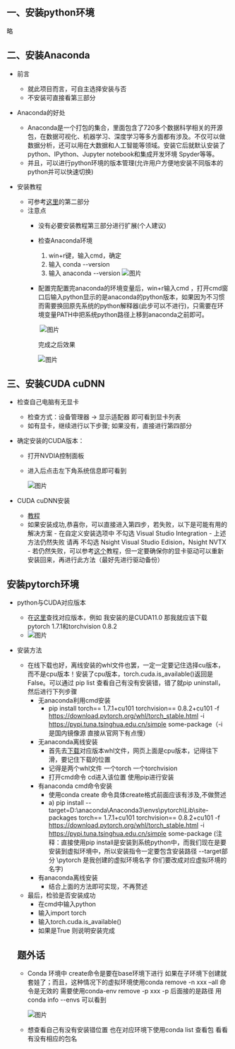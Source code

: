 ## 一、安装python环境

略

## 二、安装Anaconda

- 前言
  - 就此项目而言，可自主选择安装与否
  - 不安装可直接看第三部分

- Anaconda的好处
  - Anaconda是一个打包的集合，里面包含了720多个数据科学相关的开源包，在数据可视化、机器学习、深度学习等多方面都有涉及。不仅可以做数据分析，还可以用在大数据和人工智能等领域。安装它后就默认安装了python、IPython、Jupyter notebook和集成开发环境 Spyder等等。
  - 并且，可以进行python环境的版本管理(允许用户方便地安装不同版本的python并可以快速切换)

- 安装教程

   - 可参考[这里](https://blog.csdn.net/qq_43529415/article/details/100847887)的第二部分
   - 注意点
     - 没有必要安装教程第三部分进行扩展(个人建议)
     - 检查Anaconda环境
       1. win+r键，输入cmd，确定
       2. 输入 conda --version
       3. 输入 anaconda --version
          ![图片](C:\Users\Administrator\Desktop\image_readme\anaconda1.png)

     - 配置完配置完anaconda的环境变量后，win+r输入cmd ，打开cmd窗口后输入python显示的是anaconda的python版本，如果因为不习惯而需要换回原先系统的python解释器(此步可以不进行)，只需要在环境变量PATH中把系统python路径上移到anaconda之前即可。

       ​		![图片](C:\Users\Administrator\Desktop\image_readme\anaconda2.png)

        完成之后效果

       ![图片](C:\Users\Administrator\Desktop\image_readme\anaconda3.png)



## 三、安装CUDA cuDNN

- 检查自己电脑有无显卡

   - 检查方式：设备管理器 -> 显示适配器 即可看到显卡列表
   - 如有显卡，继续进行以下步骤; 如果没有，直接进行第四部分

 - 确定安装的CUDA版本：

    - 打开NVDIA控制面板

    - 进入后点击左下角系统信息即可看到

      ![图片](C:\Users\Administrator\Desktop\image_readme\cuda1.png)

- CUDA cuDNN安装
  - [教程](https://blog.csdn.net/sinat_23619409/article/details/84202651)
  - 如果安装成功,恭喜你，可以直接进入第四步，若失败，以下是可能有用的解决方案
    	- 在自定义安装选项中 不勾选 Visual Studio Integration
    	- 上述方法仍然失败 请再 不勾选 Nsight Visual Studio Edision，Nsight NVTX
    	- 若仍然失败，可以参考[这个](https://blog.csdn.net/wuyanne/article/details/120823333)教程，但一定要确保你的显卡驱动可以重新安装回来，再进行此方法（最好先进行驱动备份）

## 安装pytorch环境

- python与CUDA对应版本
  - 在[这里](https://pytorch.org/get-started/previous-versions/)查找对应版本，例如 我安装的是CUDA11.0 那我就应该下载pytorch 1.7.1和torchvision 0.8.2
  - ![图片](C:\Users\Administrator\Desktop\image_readme\pytorch1.png)

- 安装方法

  - 在线下载也好，离线安装的whl文件也罢，一定一定要记住选择cu版本，而不是cpu版本！安装了cpu版本，torch.cuda.is_available()返回是False。可以通过 pip list 查看自己有没有安装错，错了就pip uninstall，然后进行下列步骤
    - 无anaconda利用cmd安装
      - pip install torch== 1.7.1+cu101 torchvision== 0.8.2+cu101 -f https://download.pytorch.org/whl/torch_stable.html -i https://pypi.tuna.tsinghua.edu.cn/simple some-package（-i 是国内镜像源 直接从官网下有点慢）
    - 无anaconda离线安装
      - 首先去[下载](https://download.pytorch.org/whl/torch_stable.html)对应版本whl文件，网页上面是cpu版本，记得往下滑，要记住下载的位置
      - 记得是两个whl文件 一个torch 一个torchvision
      - 打开cmd命令 cd进入该位置 使用pip进行安装
    - 有anaconda cmd命令安装
      	- 使用conda create 命令具体create格式前面应该有涉及,不做赘述
       - a)  pip install --target=D:\anaconda\Anaconda3\envs\pytorch\Lib\site-packages torch== 1.7.1+cu101 torchvision== 0.8.2+cu101 -f https://download.pytorch.org/whl/torch_stable.html -i https://pypi.tuna.tsinghua.edu.cn/simple some-package
          (注释：直接使用pip install是安装到系统python中，而我们现在是要安装到虚拟环境中，所以安装指令一定要包含安装路径 --target部分 \pytorch 是我创建的虚拟环境名字 你们要改成对应虚拟环境的名字)
     - 有anaconda离线安装 
        - 结合上面的方法即可实现，不再赘述
   - 最后，检验是否安装成功
     	- 在cmd中输入python
     	- 输入import torch
     	- 输入torch.cuda.is_available()
     	-  如果是True 则说明安装完成

  ## 题外话

  - Conda 环境中 create命令是要在base环境下进行 如果在子环境下创建就套娃了；而且，这种情况下的虚拟环境使用conda remove -n xxx –all 命令是无效的 需要使用conda-env remove -p xxx -p 后面接的是路径 用conda info --envs 可以看到

    ![图片](C:\Users\Administrator\Desktop\image_readme\last.png)

  - 想查看自己有没有安装错位置 也在对应环境下使用conda list 查看包 看看有没有相应的包名